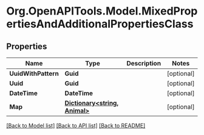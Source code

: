 # Org.OpenAPITools.Model.MixedPropertiesAndAdditionalPropertiesClass

## Properties

Name | Type | Description | Notes
------------ | ------------- | ------------- | -------------
**UuidWithPattern** | **Guid** |  | [optional] 
**Uuid** | **Guid** |  | [optional] 
**DateTime** | **DateTime** |  | [optional] 
**Map** | [**Dictionary&lt;string, Animal&gt;**](Animal.md) |  | [optional] 

[[Back to Model list]](../README.md#documentation-for-models) [[Back to API list]](../README.md#documentation-for-api-endpoints) [[Back to README]](../README.md)

